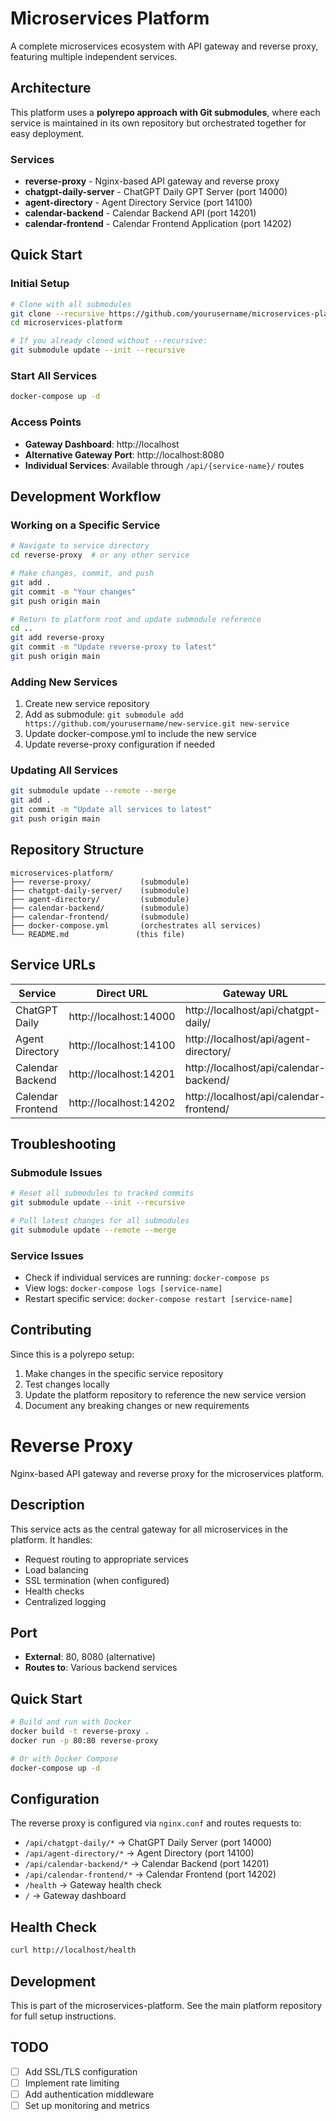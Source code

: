 # Microservices Platform

A complete microservices ecosystem with API gateway and reverse proxy, featuring multiple independent services.

## Architecture

This platform uses a **polyrepo approach with Git submodules**, where each service is maintained in its own repository but orchestrated together for easy deployment.

### Services

- **reverse-proxy** - Nginx-based API gateway and reverse proxy
- **chatgpt-daily-server** - ChatGPT Daily GPT Server (port 14000)
- **agent-directory** - Agent Directory Service (port 14100)
- **calendar-backend** - Calendar Backend API (port 14201)
- **calendar-frontend** - Calendar Frontend Application (port 14202)

## Quick Start

### Initial Setup
```bash
# Clone with all submodules
git clone --recursive https://github.com/yourusername/microservices-platform.git
cd microservices-platform

# If you already cloned without --recursive:
git submodule update --init --recursive
```

### Start All Services
```bash
docker-compose up -d
```

### Access Points
- **Gateway Dashboard**: http://localhost
- **Alternative Gateway Port**: http://localhost:8080
- **Individual Services**: Available through `/api/{service-name}/` routes

## Development Workflow

### Working on a Specific Service
```bash
# Navigate to service directory
cd reverse-proxy  # or any other service

# Make changes, commit, and push
git add .
git commit -m "Your changes"
git push origin main

# Return to platform root and update submodule reference
cd ..
git add reverse-proxy
git commit -m "Update reverse-proxy to latest"
git push origin main
```

### Adding New Services
1. Create new service repository
2. Add as submodule: `git submodule add https://github.com/yourusername/new-service.git new-service`
3. Update docker-compose.yml to include the new service
4. Update reverse-proxy configuration if needed

### Updating All Services
```bash
git submodule update --remote --merge
git add .
git commit -m "Update all services to latest"
git push origin main
```

## Repository Structure

```
microservices-platform/
├── reverse-proxy/           (submodule)
├── chatgpt-daily-server/    (submodule)
├── agent-directory/         (submodule)
├── calendar-backend/        (submodule)
├── calendar-frontend/       (submodule)
├── docker-compose.yml       (orchestrates all services)
└── README.md               (this file)
```

## Service URLs

| Service | Direct URL | Gateway URL |
|---------|------------|-------------|
| ChatGPT Daily | http://localhost:14000 | http://localhost/api/chatgpt-daily/ |
| Agent Directory | http://localhost:14100 | http://localhost/api/agent-directory/ |
| Calendar Backend | http://localhost:14201 | http://localhost/api/calendar-backend/ |
| Calendar Frontend | http://localhost:14202 | http://localhost/api/calendar-frontend/ |

## Troubleshooting

### Submodule Issues
```bash
# Reset all submodules to tracked commits
git submodule update --init --recursive

# Pull latest changes for all submodules
git submodule update --remote --merge
```

### Service Issues
- Check if individual services are running: `docker-compose ps`
- View logs: `docker-compose logs [service-name]`
- Restart specific service: `docker-compose restart [service-name]`

## Contributing

Since this is a polyrepo setup:
1. Make changes in the specific service repository
2. Test changes locally
3. Update the platform repository to reference the new service version
4. Document any breaking changes or new requirements 

# Reverse Proxy

Nginx-based API gateway and reverse proxy for the microservices platform.

## Description

This service acts as the central gateway for all microservices in the platform. It handles:
- Request routing to appropriate services
- Load balancing 
- SSL termination (when configured)
- Health checks
- Centralized logging

## Port

- **External**: 80, 8080 (alternative)
- **Routes to**: Various backend services

## Quick Start

```bash
# Build and run with Docker
docker build -t reverse-proxy .
docker run -p 80:80 reverse-proxy

# Or with Docker Compose
docker-compose up -d
```

## Configuration

The reverse proxy is configured via `nginx.conf` and routes requests to:

- `/api/chatgpt-daily/*` → ChatGPT Daily Server (port 14000)
- `/api/agent-directory/*` → Agent Directory (port 14100)
- `/api/calendar-backend/*` → Calendar Backend (port 14201)
- `/api/calendar-frontend/*` → Calendar Frontend (port 14202)
- `/health` → Gateway health check
- `/` → Gateway dashboard

## Health Check

```bash
curl http://localhost/health
```

## Development

This is part of the microservices-platform. See the main platform repository for full setup instructions.

## TODO

- [ ] Add SSL/TLS configuration
- [ ] Implement rate limiting
- [ ] Add authentication middleware
- [ ] Set up monitoring and metrics 